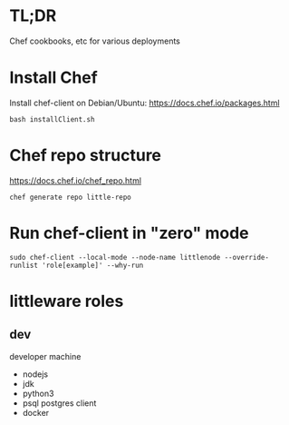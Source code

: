 # TL;DR

Chef cookbooks, etc for various deployments

# Install Chef

Install chef-client on Debian/Ubuntu:
   https://docs.chef.io/packages.html

```
bash installClient.sh
```

# Chef repo structure

https://docs.chef.io/chef_repo.html
```
chef generate repo little-repo
```

# Run chef-client in "zero" mode

```
sudo chef-client --local-mode --node-name littlenode --override-runlist 'role[example]' --why-run
```

# littleware roles

## dev

developer machine

* nodejs
* jdk
* python3
* psql postgres client
* docker
